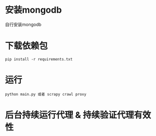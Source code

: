 # 安装mongodb
自行安装mongodb

# 下载依赖包

```
pip install -r requirements.txt
```

# 运行

```
python main.py 或者 scrapy crawl proxy
```

# 后台持续运行代理 & 持续验证代理有效性

